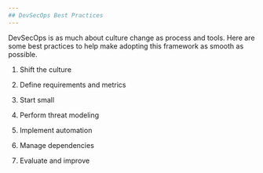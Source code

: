 ```yaml
---
## DevSecOps Best Practices
---
```

DevSecOps is as much about culture change as process and tools. Here are some best practices to help make adopting this framework as smooth as possible.

1. Shift the culture

2. Define requirements and metrics

3. Start small

4. Perform threat modeling

5. Implement automation

6. Manage dependencies

7. Evaluate and improve
